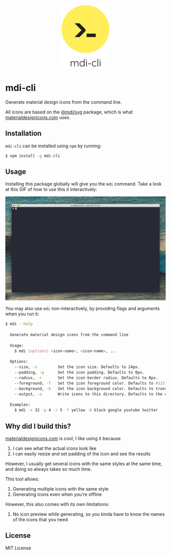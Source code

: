 <p align="center">
    <img src="icon.png" alt="mdi-cli icon">
</p>

# mdi-cli

Generate material design icons from the command line.

All icons are based on the [@mdi/svg][1] package, which is what [materialdesignicons.com][2] uses.

## Installation

`mdi-cli` can be installed using `npm` by running:

```bash
$ npm install -g mdi-cli
```


## Usage

Installing this package globally will give you the `mdi` command. Take a look at this GIF of how to use this it interactively:

![Usage Example](example.gif)

You may also use `mdi` non-interactively, by providing flags and arguments when you run it:

```bash
$ mdi --help

  Generate material design icons from the command line

  Usage:
    $ mdi [options] <icon-name>, <icon-name>, ...

  Options:
    --size, -s         Set the icon size. Defaults to 24px.
    --padding, -p      Set the icon padding. Defaults to 0px.
    --radius, -r       Set the icon border radius. Defaults to 0px.
    --foreground, -f   Set the icon foreground color. Defaults to #333.
    --background, -b   Set the icon background color. Defaults to transparent.
    --output, -o       Write icons to this directory. Defaults to the current directory.

  Examples:
    $ mdi -s 32 -p 4 -r 5 -f yellow -b black google youtube twitter
```


## Why did I build this?

[materialdesignicons.com][2] is cool, I like using it because

1. I can see what the actual icons look like
2. I can easily resize and set padding of the icon and see the results

However, I usually get several icons with the same styles at the same time, and doing so always takes so much time.

This tool allows:

1. Generating multiple icons with the same style
2. Generating icons even when you're offline

However, this also comes with its own limitations:

1. No icon preview while generating, so you kinda have to know the names of the icons that you need


## License

MIT License


[1]: https://github.com/Templarian/MaterialDesign-SVG
[2]: https://materialdesignicons.com/
